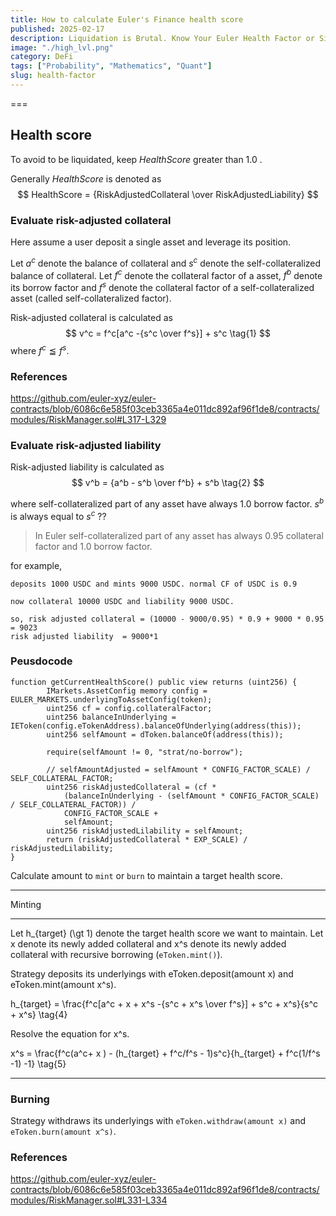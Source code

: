 ```yaml
---
title: How to calculate Euler's Finance health score
published: 2025-02-17 
description: Liquidation is Brutal. Know Your Euler Health Factor or Sink!
image: "./high_lvl.png"
category: DeFi
tags: ["Probability", "Mathematics", "Quant"]
slug: health-factor
---
```


===

## Health score

To avoid to be liquidated, keep $HealthScore$ greater than 1.0 .

Generally $HealthScore$ is denoted as 
$$
HealthScore = {RiskAdjustedCollateral \over RiskAdjustedLiability}
$$

### Evaluate risk-adjusted collateral
    
Here assume a user deposit a single asset and leverage its position.

Let $a^c$ denote the balance of collateral and $s^c$ denote the self-collateralized balance of collateral.
Let $f^c$ denote the collateral factor of a asset, $f^b$ denote its borrow factor and $f^s$ denote the collateral factor of a self-collateralized asset (called self-collateralized factor).

Risk-adjusted collateral is calculated as 
$$
v^c = f^c[a^c -{s^c \over f^s}] + s^c \tag{1}
$$
where $f^c \leqq f^s$.

### References
https://github.com/euler-xyz/euler-contracts/blob/6086c6e585f03ceb3365a4e011dc892af96f1de8/contracts/modules/RiskManager.sol#L317-L329


### Evaluate risk-adjusted liability


Risk-adjusted liability is calculated as
$$
v^b =  {a^b - s^b \over f^b} + s^b \tag{2}
$$

where self-collateralized part of any asset have always 1.0 borrow factor. $s^b$ is always equal to $s^c$ ??

> In Euler self-collateralized part of any asset has always 0.95 collateral factor and 1.0 borrow factor.

for example, 
```
deposits 1000 USDC and mints 9000 USDC. normal CF of USDC is 0.9

now collateral 10000 USDC and liability 9000 USDC.

so, risk adjusted collateral = (10000 - 9000/0.95) * 0.9 + 9000 * 0.95 = 9023
risk adjusted liability  = 9000*1
```
### Peusdocode
```
function getCurrentHealthScore() public view returns (uint256) {
        IMarkets.AssetConfig memory config = EULER_MARKETS.underlyingToAssetConfig(token);
        uint256 cf = config.collateralFactor;
        uint256 balanceInUnderlying = IEToken(config.eTokenAddress).balanceOfUnderlying(address(this));
        uint256 selfAmount = dToken.balanceOf(address(this));

        require(selfAmount != 0, "strat/no-borrow");

        // selfAmountAdjusted = selfAmount * CONFIG_FACTOR_SCALE) / SELF_COLLATERAL_FACTOR;
        uint256 riskAdjustedCollateral = (cf *
            (balanceInUnderlying - (selfAmount * CONFIG_FACTOR_SCALE) / SELF_COLLATERAL_FACTOR)) /
            CONFIG_FACTOR_SCALE +
            selfAmount;
        uint256 riskAdjustedLilability = selfAmount;
        return (riskAdjustedCollateral * EXP_SCALE) / riskAdjustedLilability;
}
```

Calculate amount to `mint` or `burn` to maintain a target health score.
***
Minting
***
Let h_{target} (\gt 1) denote the target health score we want to maintain.
Let x denote its newly added collateral and x^s denote its newly added collateral with recursive borrowing (`eToken.mint()`).

Strategy deposits its underlyings with eToken.deposit(amount x) and eToken.mint(amount x^s).

h_{target} = \frac{f^c[a^c + x + x^s -{s^c + x^s \over f^s}] + s^c + x^s}{s^c + x^s} \tag{4}

Resolve the equation for x^s.

x^s = \frac{f^c(a^c+ x ) - (h_{target} + f^c/f^s - 1)s^c}{h_{target} + f^c(1/f^s -1) -1} \tag{5}
***

### Burning
Strategy withdraws its underlyings with `eToken.withdraw(amount x)` and `eToken.burn(amount x^s)`.


### References

https://github.com/euler-xyz/euler-contracts/blob/6086c6e585f03ceb3365a4e011dc892af96f1de8/contracts/modules/RiskManager.sol#L331-L334

